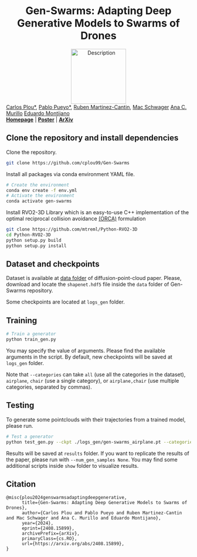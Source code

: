 
<h1 align="center">Gen-Swarms: Adapting Deep Generative Models to Swarms of Drones</h1>

<div align="center">
    <img src="docs/img/FALCONEyeLogo.png" alt="Description" width="150">
</div>


 <div>
    <a href="https://cplou99.github.io/web/" target="_blank">Carlos Plou*</a>,
    <a href="https://sites.google.com/unizar.es/pablo-pueyo/inicio?authuser=1" target="_blank">Pablo Pueyo*</a>,
    <a href="https://webdiis.unizar.es/~rmcantin/" target="_blank">Ruben Martinez-Cantin</a>,
    <a href="https://web.stanford.edu/~schwager/" target="_blank">Mac Schwager</a>
    <a href="https://sites.google.com/unizar.es/anac/home?authuser=0" target="_blank">Ana C. Murillo</a>
    <a href="https://sites.google.com/unizar.es/eduardo-montijano" target="_blank">Eduardo Montijano</a>
</div>


<div>
   <a href="https://longvideobench.github.io/"><strong>Homepage</strong></a> | <a href="https://huggingface.co/spaces/longvideobench/LongVideoBench"><strong>Poster</strong></a> |  <a href="https://arxiv.org/abs/2407.15754"><strong>ArXiv</strong></a>
   </div>   



## Clone the repository and install dependencies

Clone the repository.
```bash
git clone https://github.com/cplou99/Gen-Swarms
```

Install all packages via conda environment YAML file.

```bash
# Create the environment
conda env create -f env.yml
# Activate the environment
conda activate gen-swarms
```

Install RVO2-3D Library which is an easy-to-use C++ implementation of the optimal reciprocal collision avoidance [(ORCA)](https://gamma.cs.unc.edu/ORCA/) formulation
```bash
git clone https://github.com/mtreml/Python-RVO2-3D
cd Python-RVO2-3D
python setup.py build
python setup.py install
```

## Dataset and checkpoints

Dataset is available at [data folder](https://drive.google.com/drive/folders/1Su0hCuGFo1AGrNb_VMNnlF7qeQwKjfhZ) of diffusion-point-cloud paper. Please, download and locate the `shapenet.hdf5` file inside the `data` folder of Gen-Swarms repository.

Some checkpoints are located at `logs_gen` folder.

## Training

```bash
# Train a generator
python train_gen.py
```

You may specify the value of arguments. Please find the available arguments in the script. By default, new checkpoints will be saved at `logs_gen` folder.

Note that `--categories` can take `all` (use all the categories in the dataset), `airplane`, `chair` (use a single category), or `airplane,chair` (use multiple categories, separated by commas).


## Testing
To generate some pointclouds with their trajectories from a trained model, please run.

```bash
# Test a generator
python test_gen.py --ckpt ./logs_gen/gen-swarms_airplane.pt --categories airplane --num_gen_samples 10
```

Results will be saved at `results` folder. If you want to replicate the results of the paper, please run with `--num_gen_samples None`.
You may find some additional scripts inside `show` folder to visualize results.

## Citation
```
@misc{plou2024genswarmsadaptingdeepgenerative,
      title={Gen-Swarms: Adapting Deep Generative Models to Swarms of Drones}, 
      author={Carlos Plou and Pablo Pueyo and Ruben Martinez-Cantin and Mac Schwager and Ana C. Murillo and Eduardo Montijano},
      year={2024},
      eprint={2408.15899},
      archivePrefix={arXiv},
      primaryClass={cs.RO},
      url={https://arxiv.org/abs/2408.15899}, 
}
```
